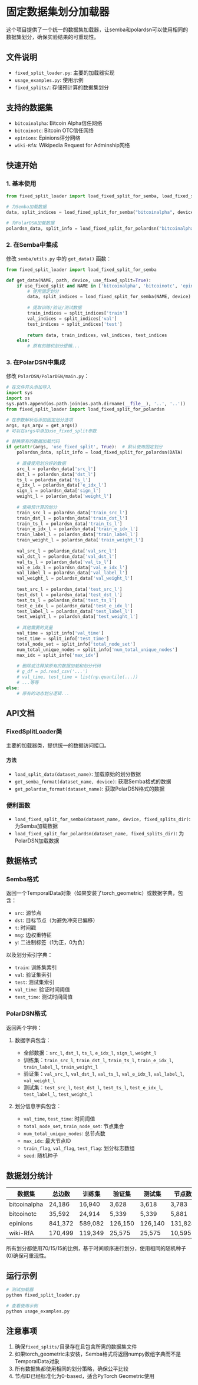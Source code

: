 # 固定数据集划分加载器

这个项目提供了一个统一的数据集加载器，让semba和polardsn可以使用相同的数据集划分，确保实验结果的可重现性。

## 文件说明

- `fixed_split_loader.py`: 主要的加载器实现
- `usage_examples.py`: 使用示例
- `fixed_splits/`: 存储预计算的数据集划分

## 支持的数据集

- `bitcoinalpha`: Bitcoin Alpha信任网络
- `bitcoinotc`: Bitcoin OTC信任网络  
- `epinions`: Epinions评分网络
- `wiki-RfA`: Wikipedia Request for Adminship网络

## 快速开始

### 1. 基本使用

```python
from fixed_split_loader import load_fixed_split_for_semba, load_fixed_split_for_polardsn

# 为Semba加载数据
data, split_indices = load_fixed_split_for_semba("bitcoinalpha", device="cpu")

# 为PolarDSN加载数据
polardsn_data, split_info = load_fixed_split_for_polardsn("bitcoinalpha")
```

### 2. 在Semba中集成

修改 `semba/utils.py` 中的 `get_data()` 函数：

```python
from fixed_split_loader import load_fixed_split_for_semba

def get_data(NAME, path, device, use_fixed_split=True):
    if use_fixed_split and NAME in ['bitcoinalpha', 'bitcoinotc', 'epinions', 'wiki-RfA']:
        # 使用固定划分
        data, split_indices = load_fixed_split_for_semba(NAME, device)
        
        # 提取训练/验证/测试数据
        train_indices = split_indices['train']
        val_indices = split_indices['val'] 
        test_indices = split_indices['test']
        
        return data, train_indices, val_indices, test_indices
    else:
        # 原有的随机划分逻辑...
```

### 3. 在PolarDSN中集成

修改 `PolarDSN/PolarDSN/main.py`：

```python
# 在文件开头添加导入
import sys
import os
sys.path.append(os.path.join(os.path.dirname(__file__), '..', '..'))
from fixed_split_loader import load_fixed_split_for_polardsn

# 在参数解析后添加固定划分选项
args, sys_argv = get_args()
# 可以在args中添加use_fixed_split参数

# 替换原有的数据加载代码
if getattr(args, 'use_fixed_split', True):  # 默认使用固定划分
    polardsn_data, split_info = load_fixed_split_for_polardsn(DATA)
    
    # 直接使用划分好的数据
    src_l = polardsn_data['src_l']
    dst_l = polardsn_data['dst_l']
    ts_l = polardsn_data['ts_l']
    e_idx_l = polardsn_data['e_idx_l']
    sign_l = polardsn_data['sign_l']
    weight_l = polardsn_data['weight_l']
    
    # 使用预计算的划分
    train_src_l = polardsn_data['train_src_l']
    train_dst_l = polardsn_data['train_dst_l']
    train_ts_l = polardsn_data['train_ts_l']
    train_e_idx_l = polardsn_data['train_e_idx_l']
    train_label_l = polardsn_data['train_label_l']
    train_weight_l = polardsn_data['train_weight_l']
    
    val_src_l = polardsn_data['val_src_l']
    val_dst_l = polardsn_data['val_dst_l']
    val_ts_l = polardsn_data['val_ts_l']
    val_e_idx_l = polardsn_data['val_e_idx_l']
    val_label_l = polardsn_data['val_label_l']
    val_weight_l = polardsn_data['val_weight_l']
    
    test_src_l = polardsn_data['test_src_l']
    test_dst_l = polardsn_data['test_dst_l']
    test_ts_l = polardsn_data['test_ts_l']
    test_e_idx_l = polardsn_data['test_e_idx_l']
    test_label_l = polardsn_data['test_label_l']
    test_weight_l = polardsn_data['test_weight_l']
    
    # 其他需要的变量
    val_time = split_info['val_time']
    test_time = split_info['test_time']
    total_node_set = split_info['total_node_set']
    num_total_unique_nodes = split_info['num_total_unique_nodes']
    max_idx = split_info['max_idx']
    
    # 删除或注释掉原有的数据加载和划分代码
    # g_df = pd.read_csv('...')
    # val_time, test_time = list(np.quantile(...))
    # ...等等
else:
    # 原有的动态划分逻辑...
```

## API文档

### FixedSplitLoader类

主要的加载器类，提供统一的数据访问接口。

#### 方法

- `load_split_data(dataset_name)`: 加载原始的划分数据
- `get_semba_format(dataset_name, device)`: 获取Semba格式的数据
- `get_polardsn_format(dataset_name)`: 获取PolarDSN格式的数据

### 便利函数

- `load_fixed_split_for_semba(dataset_name, device, fixed_splits_dir)`: 为Semba加载数据
- `load_fixed_split_for_polardsn(dataset_name, fixed_splits_dir)`: 为PolarDSN加载数据

## 数据格式

### Semba格式

返回一个TemporalData对象（如果安装了torch_geometric）或数据字典，包含：
- `src`: 源节点
- `dst`: 目标节点（为避免冲突已偏移）
- `t`: 时间戳
- `msg`: 边权重特征
- `y`: 二进制标签（1为正，0为负）

以及划分索引字典：
- `train`: 训练集索引
- `val`: 验证集索引
- `test`: 测试集索引
- `val_time`: 验证时间阈值
- `test_time`: 测试时间阈值

### PolarDSN格式

返回两个字典：

1. 数据字典包含：
   - 全部数据：`src_l`, `dst_l`, `ts_l`, `e_idx_l`, `sign_l`, `weight_l`
   - 训练集：`train_src_l`, `train_dst_l`, `train_ts_l`, `train_e_idx_l`, `train_label_l`, `train_weight_l`
   - 验证集：`val_src_l`, `val_dst_l`, `val_ts_l`, `val_e_idx_l`, `val_label_l`, `val_weight_l`
   - 测试集：`test_src_l`, `test_dst_l`, `test_ts_l`, `test_e_idx_l`, `test_label_l`, `test_weight_l`

2. 划分信息字典包含：
   - `val_time`, `test_time`: 时间阈值
   - `total_node_set`, `train_node_set`: 节点集合
   - `num_total_unique_nodes`: 总节点数
   - `max_idx`: 最大节点ID
   - `train_flag`, `val_flag`, `test_flag`: 划分标志数组
   - `seed`: 随机种子

## 数据划分统计

| 数据集 | 总边数 | 训练集 | 验证集 | 测试集 | 节点数 |
|--------|--------|--------|--------|--------|--------|
| bitcoinalpha | 24,186 | 16,940 | 3,628 | 3,618 | 3,783 |
| bitcoinotc | 35,592 | 24,914 | 5,339 | 5,339 | 5,881 |
| epinions | 841,372 | 589,082 | 126,150 | 126,140 | 131,828 |
| wiki-RfA | 170,499 | 119,349 | 25,575 | 25,575 | 10,595 |

所有划分都使用70/15/15的比例，基于时间顺序进行划分，使用相同的随机种子(0)确保可重现性。

## 运行示例

```bash
# 测试加载器
python fixed_split_loader.py

# 查看使用示例
python usage_examples.py
```

## 注意事项

1. 确保`fixed_splits/`目录存在且包含所需的数据集文件
2. 如果torch_geometric未安装，Semba格式将返回numpy数组字典而不是TemporalData对象
3. 所有数据集都使用相同的划分策略，确保公平比较
4. 节点ID已经标准化为0-based，适合PyTorch Geometric使用
